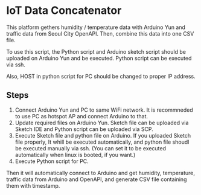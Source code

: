 # IoT Data Concatenator

This platform gethers humidity / temperature data with Arduino Yun and traffic data from Seoul City OpenAPI.
Then, combine this data into one CSV file.

To use this script, the Python script and Arduino sketch script should be uploaded on Arduino Yun and be executed.
Python script can be executed via ssh.

Also, HOST in python script for PC should be changed to proper IP address.

## Steps

1. Connect Arduino Yun and PC to same WiFi network. It is recommneded to use PC as hotspot AP and connect Arduino to that.
1. Update required files on Arduino Yun. Sketch file can be uploaded via Sketch IDE and Python script can be uploaded via SCP.
1. Execute Sketch file and python file on Arduino. If you uploaded Sketch file properly, It whill be executed automatically, and python file shoudl be executed manually via ssh. (You can set it to be executed automatically when linux is booted, if you want.)
1. Execute Python script for PC.

Then it will automatically connect to Arduino and get humidity, temperature, traffic data from Arduino and OpenAPI, and generate CSV file containing them with timestamp.
